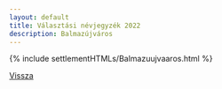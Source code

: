 ```yaml
---
layout: default
title: Választási névjegyzék 2022
description: Balmazújváros
---
```


{% include settlementHTMLs/Balmazuujvaaros.html %}

[Vissza](./)